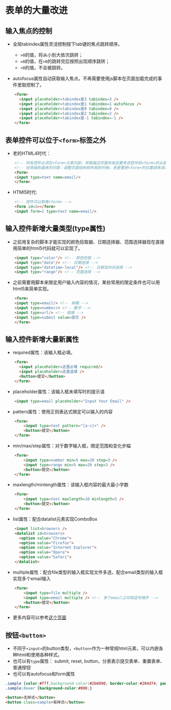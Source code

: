 # 表单的大量改进

## 输入焦点的控制

* 全局tabindex属性灵活控制按下tab键的焦点跳转顺序。
  + `>0`的值，将从小到大依次跳转；
  + `=0`的值，在`>0`的跳转完后按照出现顺序跳转；
  + `<0`的值，不会被跳转。

* autofocus属性自动获取输入焦点。不再需要使用js脚本在页面加载完成的事件里取控制了。

```html
    <form>
      <input placeholder=tabindex是3 tabindex=3 />
      <input placeholder=tabindex是1 tabindex=1 autofocus />
      <input placeholder=tabindex是0 tabindex=0 />
      <input placeholder=tabindex是2 tabindex=2 />
      <input placeholder=tabindex是-1 tabindex=-1 />
    </form>
```

## 表单控件可以位于`<form>`标签之外

* 老的HTML4时代：
```html
    <!-- 所有控件必须在<form>元素内部，导致描述页面布局还要考虑控件和<form>的从属关系 -->
    <!-- 经常碰到蛋疼的问题：调整页面结构和布局的时候，老是要把<form>的位置调来调去 -->
    <form>
    <input type=text name=email/>
    </form>
```

* HTMl5时代:
```html
    <!-- 控件可以脱离<form> -->
    <form id=1></form>
    <input form=1 type=text name=email/>
```

## 输入控件新增大量类型(type属性)

* 之前用复杂的脚本才能实现的颜色拾取器、日期选择器、范围选择器现在直接用简单的html5代码就可以实现了。

```html
	<input type="color"/> <!-- 颜色拾取 -->
    <input type="date"/> <!-- 日期选择 -->
    <input type="datetime-local"/> <!-- 日期及时间选择 -->
    <input type="range"/> <!-- 范围选择 -->
```

* 之前需要用脚本来限定用户输入内容的情况，某些常用的限定条件也可以用html5来简单实现。

```html
	<form>
	<input type=email/> <!-- 邮箱 -->
    <input type=number/> <!-- 数字 -->
    <input type=url/> <!-- 链接 -->
    <input type=submit value=提交 />
    </form>
```

## 输入控件新增大量新属性

* required属性：该输入框必填。

```html
    <form>
      <input placeholder=这里必填 required/>
      <input placeholder=这里选填 />
      <button>提交</button>
    </form>
```

* placeholder属性：该输入框未填写时的提示语

```html
	<input type=email placeholder="Input Your Email" />
```

* pattern属性：使用正则表达式限定可以输入的内容

```html
	<form>
		<input type=text pattern="[a-c]+" />
    	<button>提交</button>
    </form>
```

* min/max/step属性：对于数字输入框，限定范围和变化步幅

```html
	<form>
		<input type=number min=5 max=20 step=3 />
        <input type=range min=5 max=20 step=3 />
        <button>提交</button>
    </form>
```

* maxlength/minlength属性：该输入框内容的最大最小字数

```html
	<form>
		<input type=text maxlength=10 minlength=5 />
        <button>提交</button>
    </form>
```

* list属性：配合datalist元素实现ComboBox

```html
    <input list=browsers />
    <datalist id=browsers>
      <option value="Chrome">
      <option value="Firefox">
      <option value="Internet Explorer">
      <option value="Opera">
      <option value="Safari">
    </datalist>
```

* multiple属性：配合file类型的输入框实现文件多选，配合email类型的输入框实现多个email输入

```html
	<form>
        <input type=file multiple />
        <input type=email multiple /> <!-- 多个email之间用逗号隔开 -->
        <button>提交</button>
    </form>
```

* 更多内容可以参考[这个页面](https://developer.mozilla.org/en/docs/Web/HTML/Element/Input)

## 按钮`<button>`

* 不同于`<input>`的button类型，`<button>`作为一种常规html元素，可以内嵌各种html和使用各种样式。
* 也可以有`type`属性： submit, reset, button，分表表示提交表单、重置表单、普通按钮
* 也可以有autofocus和form属性

```css
.sample {color:#fff,background-color:#2b6090; border-color:#204d74; padding:6px 12px; text-align:center; }
.sample:hover {background-color:#000;}
```
```html
<button>无样式</button>
<button class=sample>有样式</button>
```